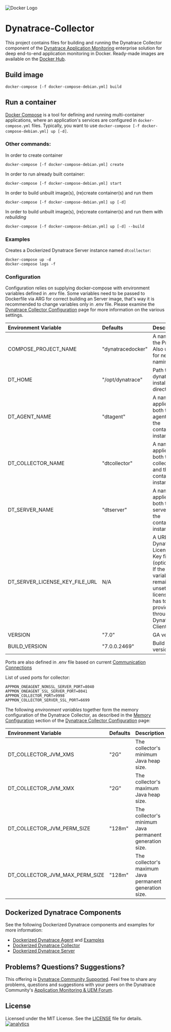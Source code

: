 ![Docker Logo](https://github.com/Dynatrace/Dynatrace-Docker/blob/images/docker-logo.png)

# Dynatrace-Collector

This project contains files for building and running the Dynatrace Collector component of the [Dynatrace Application Monitoring](http://www.dynatrace.com/docker) enterprise solution for deep end-to-end application monitoring in Docker. Ready-made images are available on the [Docker Hub](https://hub.docker.com/r/dynatrace/collector/).

## Build image
```
docker-compose [-f docker-compose-debian.yml] build
```

## Run a container

[Docker Compose](https://docs.docker.com/compose/) is a tool for defining and running multi-container applications, where an application's services are configured in `docker-compose.yml` files. Typically, you want to use `docker-compose [-f docker-compose-debian.yml] up [-d]`.

### Other commands:
In order to create container
```
docker-compose [-f docker-compose-debian.yml] create
```
In order to run already built container:
```
docker-compose [-f docker-compose-debian.yml] start
```
In order to build unbuilt image(s), (re)create container(s) and run them
```
docker-compose [-f docker-compose-debian.yml] up [-d]
```
In order to build unbuilt image(s), (re)create container(s) and run them with *rebuilding*
```
docker-compose [-f docker-compose-debian.yml] up [-d] --build
```

### Examples

Creates a Dockerized Dynatrace Server instance named `dtcollector`:

```
docker-compose up -d
docker-compose logs -f
```


### Configuration

Configuration relies on supplying docker-compose with environment variables defined in .env file. Some variables need to be passed to Dockerfile via ARG for correct building an Server image, that's way it is recommended to change variables only in .env file.
Please examine the [Dynatrace Collector Configuration](https://community-staging.dynalabs.io/support/doc/appmon/installation/set-up-system-components/set-up-collectors/) page for more information on the various settings.


| Environment Variable  | Defaults                    | Description
|:----------------------|:----------------------------|:-----------
| COMPOSE_PROJECT_NAME  | "dynatracedocker"                   | A name of the Project. Also used for network naming.
| DT_HOME               | "/opt/dynatrace"                   | Path to dynatrace installation directory
| DT_AGENT_NAME         | "dtagent"                   | A name that applies to both the agent and the container instance.
| DT_COLLECTOR_NAME     | "dtcollector"               | A name that applies to both the collector and the container instance.
| DT_SERVER_NAME        | "dtserver"                  | A name that applies to both the server and the container instance.
| DT_SERVER_LICENSE_KEY_FILE_URL     | N/A       | A URL to a Dynatrace License Key file (optional). If the variable remains unset, a license key has to be provided through the Dynatrace Client.
| VERSION               | "7.0"                       | GA version
| BUILD_VERSION         | "7.0.0.2469"                | Build version


Ports are also defined in .env file based on current [Communication Connections](https://community-staging.dynalabs.io/support/doc/appmon/installation/set-up-communication-connections/)

List of used ports for collector:
```
APPMON_ONEAGENT_NONSSL_SERVER_PORT=8040
APPMON_ONEAGENT_SSL_SERVER_PORT=8041
APPMON_COLLECTOR_PORT=9998
APPMON_COLLECTOR_SERVER_SSL_PORT=6699
```


The following *environment variables* together form the memory configuration of the Dynatrace Collector, as described in the [Memory Configuration](https://community-staging.dynalabs.io/support/doc/appmon/installation/set-up-system-components/set-up-collectors/#configure-memory) section of the [Dynatrace Collector Configuration](https://community-staging.dynalabs.io/support/doc/appmon/installation/set-up-system-components/set-up-collectors/) page:

| Environment Variable           | Defaults | Description
|:-------------------------------|:---------|:-----------
| DT_COLLECTOR_JVM_XMS           | "2G"     | The collector's minimum Java heap size.
| DT_COLLECTOR_JVM_XMX           | "2G"     | The collector's maximum Java heap size.
| DT_COLLECTOR_JVM_PERM_SIZE     | "128m"   | The collector's minimum Java permanent generation size.
| DT_COLLECTOR_JVM_MAX_PERM_SIZE | "128m"   | The collector's maximum Java permanent generation size.


## Dockerized Dynatrace Components

See the following Dockerized Dynatrace components and examples for more information:

- [Dockerized Dynatrace Agent](https://github.com/Dynatrace/Dynatrace-Docker/tree/7.0_GA/Dynatrace-Agent) and [Examples](https://github.com/Dynatrace/Dynatrace-Docker/tree/7.0_GA/Dynatrace-Agent-Examples)
- [Dockerized Dynatrace Collector](https://github.com/Dynatrace/Dynatrace-Docker/tree/7.0_GA/Dynatrace-Collector)
- [Dockerized Dynatrace Server](https://github.com/Dynatrace/Dynatrace-Docker/tree/7.0_GA/Dynatrace-Server)

## Problems? Questions? Suggestions?

This offering is [Dynatrace Community Supported](https://community.dynatrace.com/community/display/DL/Support+Levels#SupportLevels-Communitysupported/NotSupportedbyDynatrace(providedbyacommunitymember)). Feel free to share any problems, questions and suggestions with your peers on the Dynatrace Community's [Application Monitoring & UEM Forum](https://answers.dynatrace.com/spaces/146/index.html).

## License

Licensed under the MIT License. See the [LICENSE](https://github.com/Dynatrace/Dynatrace-Docker/blob/master/LICENSE) file for details.
[![analytics](https://www.google-analytics.com/collect?v=1&t=pageview&_s=1&dl=https%3A%2F%2Fgithub.com%2FdynaTrace&dp=%2FDynatrace-Docker%2FDynatrace-Collector&dt=Dynatrace-Docker%2FDynatrace-Collector&_u=Dynatrace~&cid=github.com%2FdynaTrace&tid=UA-54510554-5&aip=1)]()
